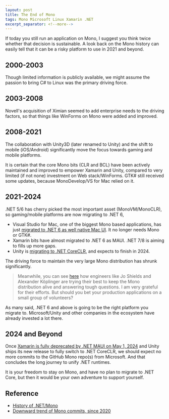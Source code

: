 ```yaml
---
layout: post
title: The End of Mono
tags: Mono Microsoft Linux Xamarin .NET
excerpt_separator: <!--more-->
---
```


If today you still run an application on Mono, I suggest you think twice whether that decision is sustainable. A look back on the Mono history can easily tell that it can be a risky platform to use in 2021 and beyond.
<!--more-->

## 2000-2003
Though limited information is publicly available, we might assume the passion to bring C# to Linux was the primary driving force.

## 2003-2008
Novell's acquisition of Ximian seemed to add enterprise needs to the driving factors, so that things like WinForms on Mono were added and improved.

## 2008-2021
The collaboration with Unity3D (later renamed to Unity) and the shift to mobile (iOS/Android) significantly move the focus towards gaming and mobile platforms. 

It is certain that the core Mono bits (CLR and BCL) have been actively maintained and improved to empower Xamarin and Unity, compared to very limited (if not none) investment on Web stack/WinForms. GTK# still received some updates, because MonoDevelop/VS for Mac relied on it.

## 2021-2024
.NET 5/6 has cherry picked the most important asset (MonoVM/MonoCLR), so gaming/mobile platforms are now migrating to .NET 6,

* Visual Studio for Mac, one of the biggest Mono based applications, has just [migrated to .NET 6 as well native Mac UI](https://docs.microsoft.com/visualstudio/releases/2022/mac-release-notes-preview#1700-pre5--visual-studio-2022-for-mac-version-170-preview-5-newreleasebutton). It no longer needs Mono or GTK#.
* Xamarin bits have almost migrated to .NET 6 as MAUI. .NET 7/8 is aiming to fills up more gaps.
* Unity is [migrating to .NET CoreCLR](https://blog.unity.com/technology/unity-and-net-whats-next), and expects to finish in 2024.

The driving force to maintain the very large Mono distribution has shrunk significantly.

> Meanwhile, you can see [here](https://discord.com/channels/732297728826277939/732325020738519091) how engineers like Jo Shields and Alexander Köplinger are trying their best to keep the Mono distribution alive and answering tough questions. I am very grateful for their efforts. But should you bet your production applications on a small group of volunteers?

As many said, .NET 6 and above is going to be the right platform you migrate to. Microsoft/Unity and other companies in the ecosystem have already invested a lot there.

## 2024 and Beyond
Once [Xamarin is fully deprecated by .NET MAUI on May 1, 2024](https://dotnet.microsoft.com/en-us/platform/support/policy/xamarin) and Unity ships its new release to fully switch to .NET CoreCLR, we should expect no more commits to the GitHub Mono repo(s) from Microsoft. And that concludes the long journey to unify .NET runtimes.

It is your freedom to stay on Mono, and have no plan to migrate to .NET Core, but then it would be your own adventure to support yourself.

## Reference

* [History of .NET/Mono](https://corefx.lextudio.com/)
* [Downward trend of Mono commits, since 2020](https://github.com/mono/mono/graphs/contributors)
